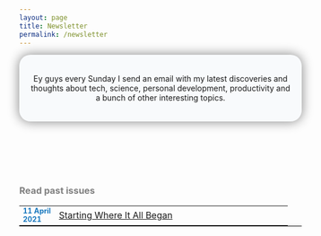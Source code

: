 ```yaml
---
layout: page
title: Newsletter
permalink: /newsletter
---
```

<header style="background-color: #F8FAFC; border-radius: 20px; padding: 20px; box-shadow: 0px 0px 20px grey">
<p style="text-align: center">Ey guys every Sunday I send an email with my latest discoveries and thoughts about tech, science, personal development, productivity and a bunch of other interesting topics.</p>
<script async data-uid="657d52a115" src="https://fabulous-maker-8008.ck.page/657d52a115/index.js"></script>
</header>
<br>
<br>
<h3 style="text-align: justify; color: grey">Read past issues</h3>
<table style="border-bottom: 1px solid #000; border-top: 0px solid #000; border-right: 0px solid #000; border-left: 0px solid #000">
  <tr style="border-bottom: 1px solid #000; border-top: 0px solid #000; border-right: 0px solid #000; border-left: 0px solid #000"> 
    <td style="table-layout: fixed; width: 50px; font-size: 80%; color: #1677BE; border-bottom: 1px solid #000; border-top: 0px solid #000; border-right: 0px solid #000; border-left: 0px solid #000"><b>11 April 2021</b></td>
    <td style="table-layout: fixed; width: 400px; border-bottom: 1px solid #000; border-top: 0px solid #000; border-right: 0px solid #000; border-left: 0px solid #000"><a href="https://jcentercreation.github.io/JekyllPersonalWeb/newsletter/11/04/2021/Newsletter.html">Starting Where It All Began</a></td>
  </tr>
</table>
